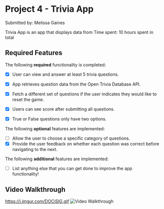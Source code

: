 # Project 4 - Trivia App

Submitted by: Melissa Gaines

Trivia App is an app that displays data from 
Time spent: 10 hours spent in total

## Required Features

The following **required** functionality is completed:

- [X] User can view and answer at least 5 trivia questions.
- [X] App retrieves question data from the Open Trivia Database API.
- [X] Fetch a different set of questions if the user indicates they would like to reset the game.
- [X] Users can see score after submitting all questions.
- [X] True or False questions only have two options.


The following **optional** features are implemented:

- [ ] Allow the user to choose a specific category of questions.
- [X] Provide the user feedback on whether each question was correct before navigating to the next.

The following **additional** features are implemented:

- [ ] List anything else that you can get done to improve the app functionality!

## Video Walkthrough
https://i.imgur.com/DOCiSIG.gif
<img src='https://i.imgur.com/DOCiSIG.gif' title='Video Walkthrough' width='' alt='Video Walkthrough' />

